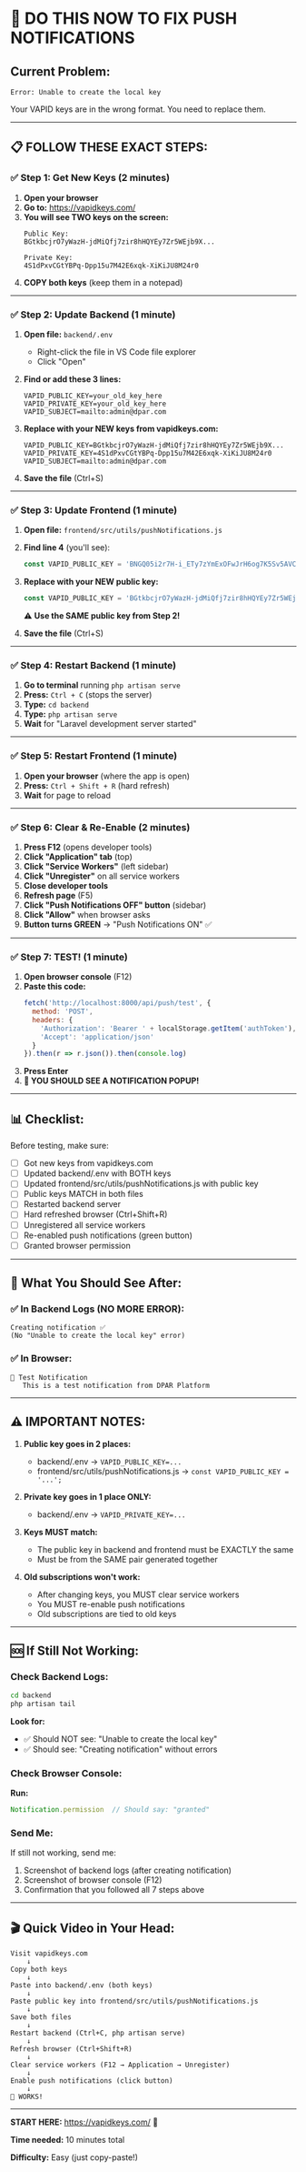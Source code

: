 # 🚨 DO THIS NOW TO FIX PUSH NOTIFICATIONS

## Current Problem:
```
Error: Unable to create the local key
```

Your VAPID keys are in the wrong format. You need to replace them.

---

## 📋 FOLLOW THESE EXACT STEPS:

### ✅ **Step 1: Get New Keys (2 minutes)**

1. **Open your browser**
2. **Go to:** https://vapidkeys.com/
3. **You will see TWO keys on the screen:**
   ```
   Public Key:
   BGtkbcjrO7yWazH-jdMiQfj7zir8hHQYEy7Zr5WEjb9X...
   
   Private Key:
   4S1dPxvCGtYBPq-Dpp15u7M42E6xqk-XiKiJU8M24r0
   ```
4. **COPY both keys** (keep them in a notepad)

---

### ✅ **Step 2: Update Backend (1 minute)**

1. **Open file:** `backend/.env`
   - Right-click the file in VS Code file explorer
   - Click "Open"

2. **Find or add these 3 lines:**
   ```env
   VAPID_PUBLIC_KEY=your_old_key_here
   VAPID_PRIVATE_KEY=your_old_key_here
   VAPID_SUBJECT=mailto:admin@dpar.com
   ```

3. **Replace with your NEW keys from vapidkeys.com:**
   ```env
   VAPID_PUBLIC_KEY=BGtkbcjrO7yWazH-jdMiQfj7zir8hHQYEy7Zr5WEjb9X...
   VAPID_PRIVATE_KEY=4S1dPxvCGtYBPq-Dpp15u7M42E6xqk-XiKiJU8M24r0
   VAPID_SUBJECT=mailto:admin@dpar.com
   ```

4. **Save the file** (Ctrl+S)

---

### ✅ **Step 3: Update Frontend (1 minute)**

1. **Open file:** `frontend/src/utils/pushNotifications.js`

2. **Find line 4** (you'll see):
   ```javascript
   const VAPID_PUBLIC_KEY = 'BNGQ05i2r7H-i_ETy7zYmExOFwJrH6og7K5Sv5AVCQyhxt3V0S77_YKM0vJFRi4BVhmJj4c-HU3RSos26harte0';
   ```

3. **Replace with your NEW public key:**
   ```javascript
   const VAPID_PUBLIC_KEY = 'BGtkbcjrO7yWazH-jdMiQfj7zir8hHQYEy7Zr5WEjb9X...';
   ```
   ⚠️ **Use the SAME public key from Step 2!**

4. **Save the file** (Ctrl+S)

---

### ✅ **Step 4: Restart Backend (1 minute)**

1. **Go to terminal** running `php artisan serve`
2. **Press:** `Ctrl + C` (stops the server)
3. **Type:** `cd backend`
4. **Type:** `php artisan serve`
5. **Wait** for "Laravel development server started"

---

### ✅ **Step 5: Restart Frontend (1 minute)**

1. **Open your browser** (where the app is open)
2. **Press:** `Ctrl + Shift + R` (hard refresh)
3. **Wait** for page to reload

---

### ✅ **Step 6: Clear & Re-Enable (2 minutes)**

1. **Press F12** (opens developer tools)
2. **Click "Application" tab** (top)
3. **Click "Service Workers"** (left sidebar)
4. **Click "Unregister"** on all service workers
5. **Close developer tools**
6. **Refresh page** (F5)
7. **Click "Push Notifications OFF" button** (sidebar)
8. **Click "Allow"** when browser asks
9. **Button turns GREEN** → "Push Notifications ON" ✅

---

### ✅ **Step 7: TEST! (1 minute)**

1. **Open browser console** (F12)
2. **Paste this code:**
   ```javascript
   fetch('http://localhost:8000/api/push/test', {
     method: 'POST',
     headers: {
       'Authorization': 'Bearer ' + localStorage.getItem('authToken'),
       'Accept': 'application/json'
     }
   }).then(r => r.json()).then(console.log)
   ```
3. **Press Enter**
4. **🔔 YOU SHOULD SEE A NOTIFICATION POPUP!**

---

## 📊 Checklist:

Before testing, make sure:

- [ ] Got new keys from vapidkeys.com
- [ ] Updated backend/.env with BOTH keys
- [ ] Updated frontend/src/utils/pushNotifications.js with public key
- [ ] Public keys MATCH in both files
- [ ] Restarted backend server
- [ ] Hard refreshed browser (Ctrl+Shift+R)
- [ ] Unregistered all service workers
- [ ] Re-enabled push notifications (green button)
- [ ] Granted browser permission

---

## 🎯 What You Should See After:

### ✅ In Backend Logs (NO MORE ERROR):
```
Creating notification ✅
(No "Unable to create the local key" error)
```

### ✅ In Browser:
```
🔔 Test Notification
   This is a test notification from DPAR Platform
```

---

## ⚠️ IMPORTANT NOTES:

1. **Public key goes in 2 places:**
   - backend/.env → `VAPID_PUBLIC_KEY=...`
   - frontend/src/utils/pushNotifications.js → `const VAPID_PUBLIC_KEY = '...';`

2. **Private key goes in 1 place ONLY:**
   - backend/.env → `VAPID_PRIVATE_KEY=...`

3. **Keys MUST match:**
   - The public key in backend and frontend must be EXACTLY the same
   - Must be from the SAME pair generated together

4. **Old subscriptions won't work:**
   - After changing keys, you MUST clear service workers
   - You MUST re-enable push notifications
   - Old subscriptions are tied to old keys

---

## 🆘 If Still Not Working:

### Check Backend Logs:
```bash
cd backend
php artisan tail
```

**Look for:**
- ✅ Should NOT see: "Unable to create the local key"
- ✅ Should see: "Creating notification" without errors

### Check Browser Console:
**Run:**
```javascript
Notification.permission  // Should say: "granted"
```

### Send Me:
If still not working, send me:
1. Screenshot of backend logs (after creating notification)
2. Screenshot of browser console (F12)
3. Confirmation that you followed all 7 steps above

---

## 🎬 Quick Video in Your Head:

```
Visit vapidkeys.com
    ↓
Copy both keys
    ↓
Paste into backend/.env (both keys)
    ↓
Paste public key into frontend/src/utils/pushNotifications.js
    ↓
Save both files
    ↓
Restart backend (Ctrl+C, php artisan serve)
    ↓
Refresh browser (Ctrl+Shift+R)
    ↓
Clear service workers (F12 → Application → Unregister)
    ↓
Enable push notifications (click button)
    ↓
🔔 WORKS!
```

---

**START HERE:** https://vapidkeys.com/ 🔑

**Time needed:** 10 minutes total

**Difficulty:** Easy (just copy-paste!)

